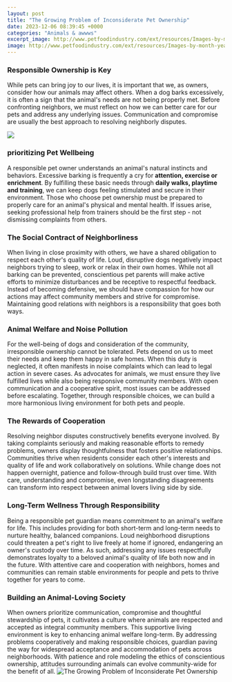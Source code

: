 ```yaml
---
layout: post
title: "The Growing Problem of Inconsiderate Pet Ownership"
date: 2023-12-06 08:39:45 +0000
categories: "Animals & awwws"
excerpt_image: http://www.petfoodindustry.com/ext/resources/Images-by-month-year/16_05/Pet-Ownership-Infographic.jpg
image: http://www.petfoodindustry.com/ext/resources/Images-by-month-year/16_05/Pet-Ownership-Infographic.jpg
---
```


### Responsible Ownership is Key
While pets can bring joy to our lives, it is important that we, as owners, consider how our animals may affect others. When a dog barks excessively, it is often a sign that the animal's needs are not being properly met. Before confronting neighbors, we must reflect on how we can better care for our pets and address any underlying issues. Communication and compromise are usually the best approach to resolving neighborly disputes. 

![](https://i.kym-cdn.com/photos/images/newsfeed/002/089/303/52d.jpg)
### prioritizing Pet Wellbeing
A responsible pet owner understands an animal's natural instincts and behaviors. Excessive barking is frequently a cry for **attention, exercise or enrichment**. By fulfilling these basic needs through **daily walks, playtime and training**, we can keep dogs feeling stimulated and secure in their environment. Those who choose pet ownership must be prepared to properly care for an animal's physical and mental health. If issues arise, seeking professional help from trainers should be the first step - not dismissing complaints from others.
### The Social Contract of Neighborliness  
When living in close proximity with others, we have a shared obligation to respect each other's quality of life. Loud, disruptive dogs negatively impact neighbors trying to sleep, work or relax in their own homes. While not all barking can be prevented, conscientious pet parents will make active efforts to minimize disturbances and be receptive to respectful feedback. Instead of becoming defensive, we should have compassion for how our actions may affect community members and strive for compromise. Maintaining good relations with neighbors is a responsibility that goes both ways.
### Animal Welfare and Noise Pollution 
For the well-being of dogs and consideration of the community, irresponsible ownership cannot be tolerated. Pets depend on us to meet their needs and keep them happy in safe homes. When this duty is neglected, it often manifests in noise complaints which can lead to legal action in severe cases. As advocates for animals, we must ensure they live fulfilled lives while also being responsive community members. With open communication and a cooperative spirit, most issues can be addressed before escalating. Together, through responsible choices, we can build a more harmonious living environment for both pets and people.
### The Rewards of Cooperation
Resolving neighbor disputes constructively benefits everyone involved. By taking complaints seriously and making reasonable efforts to remedy problems, owners display thoughtfulness that fosters positive relationships. Communities thrive when residents consider each other's interests and quality of life and work collaboratively on solutions. While change does not happen overnight, patience and follow-through build trust over time. With care, understanding and compromise, even longstanding disagreements can transform into respect between animal lovers living side by side.
### Long-Term Wellness Through Responsibility 
Being a responsible pet guardian means commitment to an animal's welfare for life. This includes providing for both short-term and long-term needs to nurture healthy, balanced companions. Loud neighborhood disruptions could threaten a pet's right to live freely at home if ignored, endangering an owner's custody over time. As such, addressing any issues respectfully demonstrates loyalty to a beloved animal's quality of life both now and in the future. With attentive care and cooperation with neighbors, homes and communities can remain stable environments for people and pets to thrive together for years to come.
### Building an Animal-Loving Society 
When owners prioritize communication, compromise and thoughtful stewardship of pets, it cultivates a culture where animals are respected and accepted as integral community members. This supportive living environment is key to enhancing animal welfare long-term. By addressing problems cooperatively and making responsible choices, guardian paving the way for widespread acceptance and accommodation of pets across neighborhoods. With patience and role modeling the ethics of conscientious ownership, attitudes surrounding animals can evolve community-wide for the benefit of all.
![The Growing Problem of Inconsiderate Pet Ownership](http://www.petfoodindustry.com/ext/resources/Images-by-month-year/16_05/Pet-Ownership-Infographic.jpg)